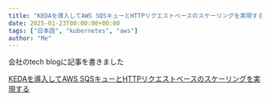 ```yaml
---
title: "KEDAを導入してAWS SQSキューとHTTPリクエストベースのスケーリングを実現する"
date: 2025-01-23T00:00:00+00:00
tags: ["日本語", "kubernetes", "aws"]
author: "Me"
---
```


会社のtech blogに記事を書きました

[KEDAを導入してAWS SQSキューとHTTPリクエストベースのスケーリングを実現する](https://buildersbox.corp-sansan.com/entry/2025/01/23/100000)